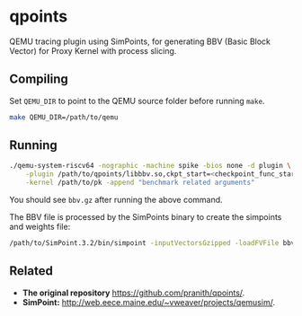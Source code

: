 # qpoints

QEMU tracing plugin using SimPoints, for generating BBV (Basic Block Vector) for Proxy Kernel with process slicing.

## Compiling

Set `QEMU_DIR` to point to the QEMU source folder before running `make`.

```sh
make QEMU_DIR=/path/to/qemu
```

## Running

```sh
./qemu-system-riscv64 -nographic -machine spike -bios none -d plugin \
    -plugin /path/to/qpoints/libbbv.so,ckpt_start=<checkpoint_func_start>,ckpt_len=<checkpoint_func_len> \
    -kernel /path/to/pk -append "benchmark related arguments"
```

You should see `bbv.gz` after running the above command.

The BBV file is processed by the SimPoints binary to create the simpoints and
weights file:

```sh
/path/to/SimPoint.3.2/bin/simpoint -inputVectorsGzipped -loadFVFile bbv.gz -maxK 10 -saveSimpoints trace.simpts  -saveSimpointWeights trace.weights
```

## Related

* **The original repository** https://github.com/pranith/qpoints/.
* **SimPoint:** http://web.eece.maine.edu/~vweaver/projects/qemusim/.
